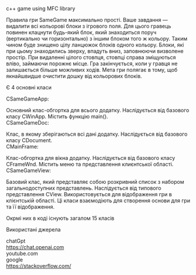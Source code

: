 c++ game using MFC library


Правила гри SameGame максимально прості. Ваше завдання — видалити всі кольорові блоки з ігрового поля. Для цього гравець повинен клацнути будь-який блок, який знаходиться поруч (вертикально чи горизонтально) з іншим блоком того ж кольору. Таким чином буде знищено цілу ланцюжок блоків одного кольору. Блоки, які при цьому знаходились зверху, впадуть вниз, заповнюючи визволене простір. При видаленні цілого стовпця, стовпці справа зміщуються вліво, займаючи порожнє місце. Гра закінчується, коли у гравця не залишається більше можливих ходів. Мета гри полягає в тому, щоб якнайшвидше очистити дошку від кольорових блоків.


Є 4 основні класи

CSameGameApp:

Основний клас-обгортка для всього додатку.
Наслідується від базового класу CWinApp.
Містить функцію main().
<br/>
CSameGameDoc:

Клас, в якому зберігаються всі дані додатку.
Наслідується від базового класу CDocument.
<br/>
CMainFrame:

Клас-обгортка для вікна додатку.
Наслідується від базового класу CFrameWnd.
Містить меню та представлення клиєнтської області.
<br/>
CSameGameView:

Базовий клас, який представляє собою розкривний список з набором загальнодоступних представлень.
Наслідується від типового представлення CView.
Використовується для відображення гри в клієнтській області.
Ці класи взаємодіють для створення основи для гри та її відображення.




Окрмі них в коді існують загалом 15 класів


Використані джерела

chatGpt <br/>
https://chat.openai.com <br/>
youtube.com <br/>
google <br/>
https://stackoverflow.com/ <br/>
